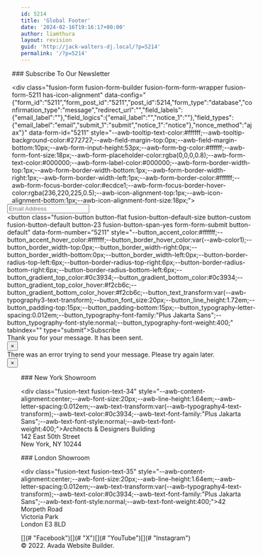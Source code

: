 ```yaml
---
id: 5214
title: 'Global Footer'
date: '2024-02-16T19:16:17+00:00'
author: liamthura
layout: revision
guid: 'http://jack-walters-dj.local/?p=5214'
permalink: '/?p=5214'
---
```


<div class="fusion-fullwidth fullwidth-box fusion-builder-row-25 fusion-flex-container has-pattern-background has-mask-background hundred-percent-fullwidth non-hundred-percent-height-scrolling" style="--awb-border-radius-top-left:0px;--awb-border-radius-top-right:0px;--awb-border-radius-bottom-right:0px;--awb-border-radius-bottom-left:0px;--awb-padding-top:72px;--awb-padding-right:5vw;--awb-padding-bottom:82px;--awb-padding-left:5vw;--awb-padding-top-medium:50px;--awb-background-color:#f8eaee;--awb-flex-wrap:wrap;"><div class="awb-background-pattern" style="background-image:  url(data:image/svg+xml;utf8,%3Csvg%20width%3D%22120%22%20height%3D%22120%22%20fill%3D%22none%22%20xmlns%3D%22http%3A%2F%2Fwww.w3.org%2F2000%2Fsvg%22%3E%3Cg%20clip-path%3D%22url%28%23prefix__clip0_44_400%29%22%20fill%3D%22rgba%28255%2C255%2C255%2C1%29%22%3E%3Cpath%20d%3D%22M4.5%2061.92A1.08%201.08%200%20003.42%2063H4.5v-1.08zM.9%2060.48c.375%200%20.704-.19.898-.48H.002c.194.29.523.48.898.48zM18.9%2061.92A1.08%201.08%200%200017.82%2063h1.08v-1.08zM11.7%2061.92A1.08%201.08%200%200010.62%2063h2.16a1.08%201.08%200%2000-1.08-1.08zM5.58%2063a1.08%201.08%200%2000-1.08-1.08V63h1.08zM15.3%2060.48c.375%200%20.703-.19.898-.48h-1.796c.194.29.523.48.898.48zM8.1%2060.48c.375%200%20.704-.19.898-.48H7.202c.194.29.523.48.898.48zM33.3%2063v-1.08A1.08%201.08%200%200032.22%2063h1.08zM26.1%2061.92A1.08%201.08%200%200025.02%2063h2.16a1.08%201.08%200%2000-1.08-1.08zM19.98%2063a1.08%201.08%200%2000-1.08-1.08V63h1.08zM29.7%2060.48c.375%200%20.704-.19.898-.48h-1.796c.194.29.523.48.898.48zM22.5%2060.48c.375%200%20.703-.19.898-.48h-1.796c.194.29.523.48.898.48zM46.62%2063h1.08v-1.08A1.08%201.08%200%200046.62%2063zM40.5%2061.92A1.08%201.08%200%200039.42%2063h2.16a1.08%201.08%200%2000-1.08-1.08zM34.38%2063a1.08%201.08%200%2000-1.08-1.08V63h1.08zM44.1%2060.48c.375%200%20.705-.19.898-.48h-1.796c.195.29.523.48.898.48zM36.9%2060.48c.375%200%20.705-.19.898-.48h-1.796c.193.29.523.48.898.48zM55.98%2063a1.08%201.08%200%2000-2.16%200h2.16zM48.78%2063a1.08%201.08%200%2000-1.08-1.08V63h1.08zM58.5%2060.48c.375%200%20.704-.19.898-.48h-1.796c.195.29.523.48.898.48zM51.3%2060.48c.375%200%20.705-.19.898-.48h-1.796c.193.29.523.48.898.48zM4.5%2076.32a1.08%201.08%200%2000-1.08%201.08H4.5v-1.08zM3.42%2070.2c0%20.596.484%201.08%201.08%201.08v-2.16a1.08%201.08%200%2000-1.08%201.08zM3.42%2063c0%20.596.484%201.08%201.08%201.08V63H3.42zM1.98%2066.6a1.08%201.08%200%2000-1.707-.879c.06.627.125%201.252.204%201.872a1.08%201.08%200%20001.504-.995v.002zM1.38%2072.834c.118.543.245%201.084.377%201.621a1.075%201.075%200%2000-.377-1.621zM18.9%2076.32a1.08%201.08%200%2000-1.08%201.08h1.08v-1.08zM17.82%2070.2c0%20.596.483%201.08%201.08%201.08v-2.16a1.08%201.08%200%2000-1.08%201.08zM17.82%2063c0%20.596.483%201.08%201.08%201.08V63h-1.08zM11.7%2076.32a1.08%201.08%200%2000-1.08%201.08h2.16a1.08%201.08%200%2000-1.08-1.08zM12.78%2070.2a1.08%201.08%200%2010-2.16%200%201.08%201.08%200%20002.16%200zM11.7%2064.08A1.08%201.08%200%200012.78%2063h-2.16c0%20.596.484%201.08%201.08%201.08zM4.5%2076.32v1.08h1.08a1.08%201.08%200%2000-1.08-1.08zM5.58%2070.2a1.08%201.08%200%2000-1.08-1.08v2.16a1.08%201.08%200%20001.08-1.08zM5.58%2063H4.5v1.08A1.08%201.08%200%20005.58%2063zM16.38%2066.6a1.08%201.08%200%2010-2.16%200%201.08%201.08%200%20002.16%200zM16.38%2073.8a1.08%201.08%200%2010-2.16%200%201.08%201.08%200%20002.16%200zM9.18%2066.6a1.08%201.08%200%2010-2.161%200%201.08%201.08%200%20002.161%200zM9.18%2073.8a1.08%201.08%200%2010-2.161%200%201.08%201.08%200%20002.161%200zM33.3%2077.4v-1.08a1.08%201.08%200%2000-1.08%201.08h1.08zM32.22%2070.2c0%20.596.483%201.08%201.08%201.08v-2.16a1.08%201.08%200%2000-1.08%201.08zM33.3%2064.08V63h-1.08c0%20.596.483%201.08%201.08%201.08zM26.1%2076.32a1.08%201.08%200%2000-1.08%201.08h2.16a1.08%201.08%200%2000-1.08-1.08zM27.18%2070.2a1.08%201.08%200%2010-2.16%200%201.08%201.08%200%20002.16%200zM26.1%2064.08A1.08%201.08%200%200027.18%2063h-2.16c0%20.596.483%201.08%201.08%201.08zM18.9%2076.32v1.08h1.08a1.08%201.08%200%2000-1.08-1.08zM19.98%2070.2a1.08%201.08%200%2000-1.08-1.08v2.16a1.08%201.08%200%20001.08-1.08zM19.98%2063H18.9v1.08A1.08%201.08%200%200019.98%2063zM30.78%2066.6a1.08%201.08%200%2010-2.161%200%201.08%201.08%200%20002.161%200zM30.78%2073.8a1.08%201.08%200%2010-2.161%200%201.08%201.08%200%20002.161%200zM23.58%2066.6a1.08%201.08%200%2010-2.16%200%201.08%201.08%200%20002.16%200zM23.58%2073.8a1.08%201.08%200%2010-2.16%200%201.08%201.08%200%20002.16%200zM46.62%2077.4h1.08v-1.08a1.081%201.081%200%2000-1.08%201.08zM46.62%2070.2a1.08%201.08%200%20001.08%201.08v-2.16a1.081%201.081%200%2000-1.08%201.08zM46.62%2063a1.081%201.081%200%20001.08%201.08V63h-1.08zM40.5%2076.32a1.08%201.08%200%2000-1.08%201.08h2.16a1.08%201.08%200%2000-1.08-1.08zM41.58%2070.2a1.08%201.08%200%2010-2.16%200%201.08%201.08%200%20002.16%200zM40.5%2064.08A1.08%201.08%200%200041.58%2063h-2.16c0%20.596.483%201.08%201.08%201.08zM34.38%2077.4a1.08%201.08%200%2000-1.08-1.08v1.08h1.08zM34.38%2070.2a1.08%201.08%200%2000-1.08-1.08v2.16a1.08%201.08%200%20001.08-1.08zM33.3%2064.08A1.08%201.08%200%200034.38%2063H33.3v1.08zM43.02%2066.6a1.08%201.08%200%20102.161%200%201.08%201.08%200%2000-2.161%200zM43.02%2073.8a1.08%201.08%200%20102.161%200%201.08%201.08%200%2000-2.161%200zM35.82%2066.6a1.08%201.08%200%20102.16%200%201.08%201.08%200%2000-2.16%200zM35.82%2073.8a1.08%201.08%200%20102.161%200%201.08%201.08%200%2000-2.161%200zM54.9%2076.32a1.08%201.08%200%2000-1.08%201.08h2.16a1.08%201.08%200%2000-1.08-1.08zM54.9%2069.12a1.08%201.08%200%20100%202.161%201.08%201.08%200%20000-2.161zM54.9%2064.08A1.08%201.08%200%200055.98%2063h-2.16c0%20.596.484%201.08%201.08%201.08zM48.78%2077.4a1.08%201.08%200%2000-1.08-1.08v1.08h1.08zM48.78%2070.2a1.08%201.08%200%2000-1.08-1.08v2.16a1.08%201.08%200%20001.08-1.08zM47.7%2064.08A1.08%201.08%200%200048.78%2063H47.7v1.08zM57.42%2066.6a1.08%201.08%200%20102.161%200%201.08%201.08%200%2000-2.161%200zM57.42%2073.8a1.08%201.08%200%20102.161%200%201.08%201.08%200%2000-2.161%200zM52.38%2066.6a1.08%201.08%200%2010-2.16%200%201.08%201.08%200%20002.16%200zM50.22%2073.8a1.08%201.08%200%20102.161%200%201.08%201.08%200%2000-2.161%200zM3.42%2077.4c0%20.596.484%201.08%201.08%201.08V77.4H3.42zM18.9%2090.72a1.08%201.08%200%2000-1.08%201.08h1.08v-1.08zM17.82%2084.6c0%20.597.483%201.08%201.08%201.08v-2.16a1.08%201.08%200%2000-1.08%201.08zM17.82%2077.4c0%20.596.483%201.08%201.08%201.08V77.4h-1.08zM11.7%2090.72a1.08%201.08%200%2000-1.08%201.08h2.16a1.08%201.08%200%2000-1.08-1.08zM12.78%2084.6a1.08%201.08%200%2010-2.161%200%201.08%201.08%200%20002.161%200zM11.7%2078.48a1.08%201.08%200%20001.08-1.08h-2.16c0%20.596.484%201.08%201.08%201.08zM4.807%2083.564c.216.504.44%201.004.668%201.5a1.082%201.082%200%2000-.668-1.5zM4.5%2078.48a1.08%201.08%200%20001.08-1.08H4.5v1.08zM16.38%2081a1.08%201.08%200%2010-2.16%200%201.08%201.08%200%20002.16%200zM16.38%2088.2a1.08%201.08%200%2010-2.16%200%201.08%201.08%200%20002.16%200zM9.18%2081a1.08%201.08%200%2010-2.16%200%201.08%201.08%200%20002.16%200zM9.18%2088.2a1.08%201.08%200%2000-2.159-.02c.168.315.338.625.51.936.165.104.36.165.569.165a1.08%201.08%200%20001.08-1.08zM33.3%2091.8v-1.08a1.08%201.08%200%2000-1.08%201.08h1.08zM32.22%2084.6c0%20.597.483%201.08%201.08%201.08v-2.16a1.08%201.08%200%2000-1.08%201.08zM32.22%2077.4c0%20.596.483%201.08%201.08%201.08V77.4h-1.08zM26.1%2090.72a1.08%201.08%200%2000-1.08%201.08h2.16a1.08%201.08%200%2000-1.08-1.08zM27.18%2084.6a1.08%201.08%200%2010-2.161%200%201.08%201.08%200%20002.161%200zM26.1%2078.48a1.08%201.08%200%20001.08-1.08h-2.16c0%20.596.483%201.08%201.08%201.08zM18.9%2090.72v1.08h1.08a1.08%201.08%200%2000-1.08-1.08zM19.98%2084.6a1.08%201.08%200%2000-1.08-1.08v2.16a1.08%201.08%200%20001.08-1.08zM19.98%2077.4H18.9v1.08a1.08%201.08%200%20001.08-1.08zM30.78%2081a1.08%201.08%200%2010-2.161%200%201.08%201.08%200%20002.161%200zM30.78%2088.2a1.08%201.08%200%2010-2.161%200%201.08%201.08%200%20002.161%200zM23.58%2081a1.08%201.08%200%2010-2.16%200%201.08%201.08%200%20002.16%200zM23.58%2088.2a1.08%201.08%200%2010-2.16%200%201.08%201.08%200%20002.16%200zM46.62%2091.8h1.08v-1.08a1.081%201.081%200%2000-1.08%201.08zM46.62%2084.6a1.081%201.081%200%20001.08%201.08v-2.16a1.08%201.08%200%2000-1.08%201.08zM46.62%2077.4a1.08%201.08%200%20001.08%201.08V77.4h-1.08zM40.5%2090.72a1.08%201.08%200%2000-1.08%201.08h2.16a1.08%201.08%200%2000-1.08-1.08zM39.42%2084.6a1.08%201.08%200%20102.16%200%201.08%201.08%200%2000-2.16%200zM40.5%2078.48a1.08%201.08%200%20001.08-1.08h-2.16c0%20.596.483%201.08%201.08%201.08zM33.3%2090.72v1.08h1.08a1.08%201.08%200%2000-1.08-1.08zM34.38%2084.6a1.08%201.08%200%2000-1.08-1.08v2.16a1.08%201.08%200%20001.08-1.08zM34.38%2077.4H33.3v1.08a1.08%201.08%200%20001.08-1.08zM45.18%2081a1.08%201.08%200%2010-2.16%200%201.08%201.08%200%20002.16%200zM43.02%2088.2a1.08%201.08%200%20102.161%200%201.08%201.08%200%2000-2.161%200zM35.82%2081a1.08%201.08%200%20102.16%200%201.08%201.08%200%2000-2.16%200zM35.82%2088.2a1.08%201.08%200%20102.16%200%201.08%201.08%200%2000-2.16%200zM54.9%2090.72a1.08%201.08%200%2000-1.08%201.08h2.16a1.08%201.08%200%2000-1.08-1.08zM53.82%2084.6a1.08%201.08%200%20102.161%200%201.08%201.08%200%2000-2.161%200zM54.9%2078.48a1.08%201.08%200%20001.08-1.08h-2.16c0%20.596.484%201.08%201.08%201.08zM48.78%2091.8a1.08%201.08%200%2000-1.08-1.08v1.08h1.08zM48.78%2084.6a1.08%201.08%200%2000-1.08-1.08v2.16a1.08%201.08%200%20001.08-1.08zM47.7%2078.48a1.08%201.08%200%20001.08-1.08H47.7v1.08zM59.58%2081a1.08%201.08%200%2010-2.16%200%201.08%201.08%200%20002.16%200zM57.42%2088.2a1.08%201.08%200%20102.161%200%201.08%201.08%200%2000-2.161%200zM50.22%2081a1.08%201.08%200%20102.16%200%201.08%201.08%200%2000-2.16%200zM50.22%2088.2a1.08%201.08%200%20102.16%200%201.08%201.08%200%2000-2.16%200zM17.82%2099c0%20.596.483%201.08%201.08%201.08v-2.16A1.08%201.08%200%200017.82%2099zM17.82%2091.8c0%20.596.483%201.08%201.08%201.08V91.8h-1.08zM11.7%2092.88a1.08%201.08%200%20001.08-1.08h-2.16c0%20.596.484%201.08%201.08%201.08zM16.38%2095.4a1.08%201.08%200%2010-2.16%200%201.08%201.08%200%20002.16%200zM33.3%20106.2v-1.08a1.08%201.08%200%2000-1.08%201.08h1.08zM32.22%2099c0%20.596.483%201.08%201.08%201.08v-2.16A1.08%201.08%200%200032.22%2099zM32.22%2091.8c0%20.596.483%201.08%201.08%201.08V91.8h-1.08zM26.1%20105.12a1.08%201.08%200%2000-1.08%201.08h2.16a1.08%201.08%200%2000-1.08-1.08zM27.18%2099a1.08%201.08%200%2010-2.16%200%201.08%201.08%200%20002.16%200zM26.1%2092.88a1.08%201.08%200%20001.08-1.08h-2.16c0%20.596.483%201.08%201.08%201.08zM19.98%2099a1.08%201.08%200%2000-1.08-1.08v2.16A1.08%201.08%200%200019.98%2099zM18.9%2092.88a1.08%201.08%200%20001.08-1.08H18.9v1.08zM30.78%2095.4a1.08%201.08%200%2010-2.161%200%201.08%201.08%200%20002.161%200zM30.78%20102.6a1.08%201.08%200%2010-2.161.001%201.08%201.08%200%20002.161-.001zM23.58%2095.4a1.08%201.08%200%2010-2.16%200%201.08%201.08%200%20002.16%200zM23.58%20102.6a1.08%201.08%200%2010-2.16.001%201.08%201.08%200%20002.16-.001zM47.7%20106.2v-1.08a1.08%201.08%200%2000-1.08%201.08h1.08zM46.62%2099a1.08%201.08%200%20001.08%201.08v-2.16A1.08%201.08%200%200046.62%2099zM46.62%2091.8a1.08%201.08%200%20001.08%201.08V91.8h-1.08zM40.5%20105.12a1.08%201.08%200%2000-1.08%201.08h2.16a1.08%201.08%200%2000-1.08-1.08zM41.58%2099a1.08%201.08%200%2010-2.16%200%201.08%201.08%200%20002.16%200zM40.5%2092.88a1.08%201.08%200%20001.08-1.08h-2.16c0%20.596.483%201.08%201.08%201.08zM33.3%20105.12v1.08h1.08a1.08%201.08%200%2000-1.08-1.08zM34.38%2099a1.08%201.08%200%2000-1.08-1.08v2.16A1.08%201.08%200%200034.38%2099zM34.38%2091.8H33.3v1.08a1.08%201.08%200%20001.08-1.08zM45.18%2095.4a1.08%201.08%200%2010-2.16%200%201.08%201.08%200%20002.16%200zM45.18%20102.6a1.08%201.08%200%2010-2.16.001%201.08%201.08%200%20002.16-.001zM37.98%2095.4a1.08%201.08%200%2010-2.161%200%201.08%201.08%200%20002.161%200zM37.98%20102.6a1.08%201.08%200%2010-2.16.001%201.08%201.08%200%20002.16-.001zM54.9%20105.12a1.08%201.08%200%2000-1.08%201.08h2.16a1.08%201.08%200%2000-1.08-1.08zM53.82%2099a1.08%201.08%200%20102.16%200%201.08%201.08%200%2000-2.16%200zM54.9%2092.88a1.08%201.08%200%20001.08-1.08h-2.16c0%20.596.484%201.08%201.08%201.08zM47.7%20105.12v1.08h1.08a1.08%201.08%200%2000-1.08-1.08zM48.78%2099a1.08%201.08%200%2000-1.08-1.08v2.16A1.08%201.08%200%200048.78%2099zM47.7%2092.88a1.08%201.08%200%20001.08-1.08H47.7v1.08zM57.42%2095.4a1.08%201.08%200%20102.161%200%201.08%201.08%200%2000-2.161%200zM57.42%20102.6a1.08%201.08%200%20102.161-.001%201.08%201.08%200%2000-2.161.001zM50.22%2095.4a1.08%201.08%200%20102.16%200%201.08%201.08%200%2000-2.16%200zM50.22%20102.6a1.08%201.08%200%20102.16-.001%201.08%201.08%200%2000-2.16.001zM32.24%20113.2c.351.184.705.364%201.06.541v-1.421c-.529%200-.968.38-1.06.88zM32.22%20106.2c0%20.596.483%201.08%201.08%201.08v-1.08h-1.08zM26.1%20107.28a1.08%201.08%200%20001.08-1.08h-2.16c0%20.596.483%201.08%201.08%201.08zM30.78%20109.8a1.08%201.08%200%2010-2.16%200%201.08%201.08%200%20002.16%200zM46.62%20113.4a1.08%201.08%200%20001.08%201.08v-2.16a1.08%201.08%200%2000-1.08%201.08zM46.62%20106.2a1.08%201.08%200%20001.08%201.08v-1.08h-1.08zM41.58%20113.4a1.08%201.08%200%2010-2.161.001%201.08%201.08%200%20002.161-.001zM40.5%20107.28a1.08%201.08%200%20001.08-1.08h-2.16c0%20.596.483%201.08%201.08%201.08z%22%2F%3E%3Cpath%20d%3D%22M33.3%20112.32v1.421c.264.13.527.263.793.391a1.08%201.08%200%2000-.793-1.812zM33.3%20107.28a1.08%201.08%200%20001.08-1.08H33.3v1.08zM45.18%20109.8a1.08%201.08%200%2010-2.16%200%201.08%201.08%200%20002.16%200zM45.18%20117a1.08%201.08%200%2010-1.966.616c.441.129.882.25%201.327.37a1.08%201.08%200%2000.64-.986zM37.98%20109.8a1.08%201.08%200%2010-2.16%200%201.08%201.08%200%20002.16%200zM54.9%20119.52c-.236%200-.455.076-.632.205.466.045.934.084%201.403.118a1.073%201.073%200%2000-.77-.323H54.9zM53.82%20113.4a1.08%201.08%200%20102.16-.001%201.08%201.08%200%2000-2.16.001zM54.9%20107.28a1.08%201.08%200%20001.08-1.08h-2.16c0%20.596.483%201.08%201.08%201.08zM48.78%20113.4a1.08%201.08%200%2000-1.08-1.08v2.16a1.08%201.08%200%20001.08-1.08zM47.7%20107.28a1.08%201.08%200%20001.08-1.08H47.7v1.08zM59.58%20109.8a1.08%201.08%200%2010-2.16%200%201.08%201.08%200%20002.16%200zM59.58%20117a1.08%201.08%200%2010-2.16%200%201.08%201.08%200%20002.16%200zM50.22%20109.8a1.08%201.08%200%20102.16-.001%201.08%201.08%200%2000-2.16.001zM50.22%20117a1.08%201.08%200%20102.16%200%201.08%201.08%200%2000-2.16%200zM74.341%2019.8h.72V1.907c-.24-.062-.48-.118-.72-.177v18.072-.002zM67.141%2019.8h.72V.512c-.24-.032-.48-.059-.72-.087V19.8zM60%2019.8h.66V.009c-.219-.002-.439-.01-.66-.01v19.8zM70.741%2019.8h.72V1.098c-.24-.046-.479-.095-.72-.137V19.8zM63.541%2019.8h.72V.152l-.72-.047V19.8zM95.941%2019.8h.72v-7.296c-.24-.186-.479-.372-.72-.552V19.8zM88.741%2019.8h.72V7.723c-.24-.135-.479-.271-.72-.401v12.48-.002zM81.541%2019.8h.72V4.268c-.24-.097-.48-.19-.72-.28V19.8zM92.341%2019.8h.72V9.927c-.24-.16-.479-.32-.72-.473V19.8zM85.141%2019.8h.72V5.847c-.24-.115-.48-.225-.72-.336V19.8zM77.941%2019.8h.72V2.962c-.24-.078-.479-.159-.72-.234V19.8zM103.141%2019.8h.72v-.736a62.632%2062.632%200%2000-.72-.759V19.8zM99.541%2019.8h.72v-4.286c-.238-.216-.479-.427-.72-.64V19.8z%22%2F%3E%3Cpath%20d%3D%22M74.341%2041.325v.075h.72V19.8h-.72v21.525zM67.141%2041.325v.075h.72V19.8h-.72v21.525zM60.66%2041.325V19.8H60v21.6h.66v-.075zM70.741%2041.325v.075h.72V19.8h-.72v21.525zM63.541%2041.325v.075h.72V19.8h-.72v21.525zM95.941%2041.325v.075h.72V19.8h-.72v21.525zM88.741%2041.325v.075h.72V19.8h-.72v21.525zM81.541%2022.05V41.4h.72V19.8h-.72v2.25zM92.341%2041.325v.075h.72V19.8h-.72v21.525zM85.141%2041.325v.075h.72V19.8h-.72v21.525zM77.941%2022.05V41.4h.72V19.8h-.72v2.25zM110.341%2041.4h.72V28.482c-.236-.382-.475-.76-.72-1.136V41.4zM103.141%2022.05V41.4h.72V19.8h-.72v2.25zM113.941%2041.4h.72v-6.177a57.484%2057.484%200%2000-.72-1.523v7.7zM106.741%2041.4h.72V23.293a73.002%2073.002%200%2000-.72-.911V41.4zM99.541%2022.05V41.4h.72V19.8h-.72v2.25z%22%2F%3E%3Cpath%20d%3D%22M75.06%2041.4h-.719V60h.72V41.4zM67.86%2041.4h-.719V60h.72V41.4zM60.66%2043.65V41.4H60V60h.66V43.65zM71.46%2041.4h-.719V60h.72V41.4zM64.26%2041.4h-.719V60h.72V41.4zM96.66%2041.4h-.719V60h.72V41.4zM89.46%2041.4h-.719V60h.72V41.4zM82.26%2043.65V41.4h-.719V60h.72V43.65zM93.06%2041.4h-.719V60h.72V41.4zM85.86%2041.4h-.719V60h.72V41.4zM78.66%2043.65V41.4h-.719V60h.72V43.65zM118.261%2060V45.616a59.776%2059.776%200%2000-.72-2.659V60h.72zM111.061%2041.4h-.72V60h.72V41.4zM103.861%2043.65V41.4h-.72V60h.72V43.65zM114.661%2041.4h-.72V60h.72V41.4zM107.461%2041.4h-.72V60h.72V41.4zM100.261%2043.65V41.4h-.72V60h.72V43.65zM120%20120c-33.138%200-60-26.862-60-60h60v60zM60%2060H0V0c33.138%200%2060%2026.864%2060%2060z%22%2F%3E%3C%2Fg%3E%3Cdefs%3E%3CclipPath%20id%3D%22prefix__clip0_44_400%22%3E%3Cpath%20fill%3D%22%23fff%22%20d%3D%22M0%200h120v120H0z%22%2F%3E%3C%2FclipPath%3E%3C%2Fdefs%3E%3C%2Fsvg%3E);opacity: 1 ;mix-blend-mode:normal;"></div><div class="awb-background-mask" style="background-image:  url(data:image/svg+xml;utf8,%3Csvg%20width%3D%221920%22%20height%3D%22954%22%20fill%3D%22none%22%20xmlns%3D%22http%3A%2F%2Fwww.w3.org%2F2000%2Fsvg%22%3E%3Cpath%20fill-rule%3D%22evenodd%22%20clip-rule%3D%22evenodd%22%20d%3D%22M0%20708.798V954h1326.42l-3.72-13.882a95.994%2095.994%200%200124.84-92.729l147.89-147.89c24.26-24.252%2059.6-33.724%2092.73-24.847l202.02%2054.132a96.012%2096.012%200%200167.89%2067.882L1900.22%20954H1920V0H767.891a199.9%20199.9%200%20012.183%20111.078L669.378%20486.881c-18.493%2069.019-72.403%20122.928-141.421%20141.422L152.154%20728.999C100.099%20742.947%2045.414%20735.151%200%20708.798zM1595.66%20258.87a23.996%2023.996%200%2001-23.18-6.211l-36.98-36.973a24.004%2024.004%200%2001-6.21-23.182l13.53-50.506a24%2024%200%200116.98-16.97l50.5-13.533c8.28-2.22%2017.12.148%2023.18%206.211l36.98%2036.973a24.004%2024.004%200%20016.21%2023.182l-13.54%2050.506a23.97%2023.97%200%2001-16.97%2016.97l-50.5%2013.533z%22%20fill%3D%22rgba%28255%2C255%2C255%2C1%29%22%2F%3E%3C%2Fsvg%3E);opacity: 1 ;mix-blend-mode:normal;"></div><div class="fusion-builder-row fusion-row fusion-flex-align-items-stretch fusion-flex-justify-content-center fusion-flex-content-wrap" style="width:108% !important;max-width:108% !important;margin-left: calc(-8% / 2 );margin-right: calc(-8% / 2 );"><div class="fusion-layout-column fusion_builder_column fusion-builder-column-69 fusion_builder_column_1_2 1_2 fusion-flex-column" style="--awb-bg-size:cover;--awb-width-large:50%;--awb-margin-top-large:20px;--awb-spacing-right-large:7.36%;--awb-margin-bottom-large:20px;--awb-spacing-left-large:7.36%;--awb-width-medium:100%;--awb-order-medium:0;--awb-spacing-right-medium:3.68%;--awb-spacing-left-medium:3.68%;--awb-width-small:100%;--awb-order-small:0;--awb-spacing-right-small:3.68%;--awb-spacing-left-small:3.68%;"><div class="fusion-column-wrapper fusion-column-has-shadow fusion-flex-justify-content-center fusion-content-layout-column"><div class="fusion-title title fusion-title-35 fusion-title-center fusion-title-text fusion-title-size-three" style="--awb-text-color:#0c3934;--awb-margin-bottom-small:10px;--awb-margin-bottom-medium:0px;--awb-font-size:48px;"><div class="title-sep-container title-sep-container-left"><div class="title-sep sep- sep-solid" style="border-color:var(--awb-color3);"></div></div><span class="awb-title-spacer"></span>### Subscribe To Our Newsletter

<span class="awb-title-spacer"></span><div class="title-sep-container title-sep-container-right"><div class="title-sep sep- sep-solid" style="border-color:var(--awb-color3);"></div></div></div><div class="fusion-form fusion-form-builder fusion-form-form-wrapper fusion-form-5211 has-icon-alignment" data-config="{"form_id":"5211","form_post_id":"5211","post_id":5214,"form_type":"database","confirmation_type":"message","redirect_url":"","field_labels":{"email_label":""},"field_logics":{"email_label":"","notice_1":""},"field_types":{"email_label":"email","submit_1":"submit","notice_1":"notice"},"nonce_method":"ajax"}" data-form-id="5211" style="--awb-tooltip-text-color:#ffffff;--awb-tooltip-background-color:#272727;--awb-field-margin-top:0px;--awb-field-margin-bottom:10px;--awb-form-input-height:53px;--awb-form-bg-color:#ffffff;--awb-form-font-size:18px;--awb-form-placeholder-color:rgba(0,0,0,0.8);--awb-form-text-color:#000000;--awb-form-label-color:#000000;--awb-form-border-width-top:1px;--awb-form-border-width-bottom:1px;--awb-form-border-width-right:1px;--awb-form-border-width-left:1px;--awb-form-border-color:#ffffff;--awb-form-focus-border-color:#ecdce1;--awb-form-focus-border-hover-color:rgba(236,220,225,0.5);--awb-icon-alignment-top:1px;--awb-icon-alignment-bottom:1px;--awb-icon-alignment-font-size:18px;"><form action="http://jack-walters-dj.local/?p=5214" class="fusion-form fusion-form-5211" method="post"><div class="fusion-fullwidth fullwidth-box fusion-builder-row-25-1 fusion-flex-container nonhundred-percent-fullwidth non-hundred-percent-height-scrolling" style="--link_hover_color: #f2cb6c;--awb-border-sizes-top:0px;--awb-border-sizes-bottom:0px;--awb-border-sizes-left:0px;--awb-border-sizes-right:0px;--awb-border-radius-top-left:0px;--awb-border-radius-top-right:0px;--awb-border-radius-bottom-right:0px;--awb-border-radius-bottom-left:0px;--awb-padding-top:0px;--awb-padding-right:0px;--awb-padding-bottom:0px;--awb-padding-left:0px;--awb-margin-top:0px;--awb-margin-bottom:0px;--awb-flex-wrap:wrap;"><div class="fusion-builder-row fusion-row fusion-flex-align-items-flex-start fusion-flex-content-wrap" style="width:104% !important;max-width:104% !important;margin-left: calc(-4% / 2 );margin-right: calc(-4% / 2 );"><div class="fusion-layout-column fusion_builder_column fusion-builder-column-70 fusion_builder_column_1_1 1_1 fusion-flex-column" style="--awb-bg-size:cover;--awb-width-large:100%;--awb-margin-top-large:0px;--awb-spacing-right-large:1.92%;--awb-margin-bottom-large:0px;--awb-spacing-left-large:1.92%;--awb-width-medium:100%;--awb-order-medium:0;--awb-spacing-right-medium:1.92%;--awb-spacing-left-medium:1.92%;--awb-width-small:100%;--awb-order-small:0;--awb-spacing-right-small:1.92%;--awb-spacing-left-small:1.92%;"><div class="fusion-column-wrapper fusion-column-has-shadow fusion-flex-justify-content-flex-start fusion-content-layout-column"><div class="fusion-form-field fusion-form-email-field fusion-form-label-above" data-form-id="5211" style=""><input class="fusion-form-input" data-holds-private-data="false" id="email_label" name="email_label" placeholder="Email Address" type="email" value=""></input></div><div class="fusion-form-field fusion-form-submit-field fusion-form-label-above" data-form-id="5211" style=""><div><button class="fusion-button button-flat fusion-button-default-size button-custom fusion-button-default button-23 fusion-button-span-yes  form-form-submit button-default" data-form-number="5211" style="--button_accent_color:#ffffff;--button_accent_hover_color:#ffffff;--button_border_hover_color:var(--awb-color1);--button_border_width-top:0px;--button_border_width-right:0px;--button_border_width-bottom:0px;--button_border_width-left:0px;--button-border-radius-top-left:6px;--button-border-radius-top-right:6px;--button-border-radius-bottom-right:6px;--button-border-radius-bottom-left:6px;--button_gradient_top_color:#0c3934;--button_gradient_bottom_color:#0c3934;--button_gradient_top_color_hover:#f2cb6c;--button_gradient_bottom_color_hover:#f2cb6c;--button_text_transform:var(--awb-typography3-text-transform);--button_font_size:20px;--button_line_height:1.72em;--button_padding-top:15px;--button_padding-bottom:15px;--button_typography-letter-spacing:0.012em;--button_typography-font-family:"Plus Jakarta Sans";--button_typography-font-style:normal;--button_typography-font-weight:400;" tabindex="" type="submit"><span class="fusion-button-text">Subscribe</span></button></div></div></div></div><div class="fusion-layout-column fusion_builder_column fusion-builder-column-71 fusion_builder_column_1_1 1_1 fusion-flex-column" style="--awb-bg-size:cover;--awb-width-large:100%;--awb-margin-top-large:20px;--awb-spacing-right-large:1.92%;--awb-margin-bottom-large:0px;--awb-spacing-left-large:1.92%;--awb-width-medium:100%;--awb-order-medium:0;--awb-spacing-right-medium:1.92%;--awb-spacing-left-medium:1.92%;--awb-width-small:100%;--awb-order-small:0;--awb-spacing-right-small:1.92%;--awb-spacing-left-small:1.92%;"><div class="fusion-column-wrapper fusion-column-has-shadow fusion-flex-justify-content-flex-start fusion-content-layout-column"><div class="form-submission-notices data-notice_1" id="fusion-notices-1"><div class="fusion-alert alert success alert-success fusion-alert-center fusion-form-response fusion-form-response-success awb-alert-native-link-color alert-dismissable awb-alert-close-boxed" role="alert" style="--awb-margin-bottom:20px;"><div class="fusion-alert-content-wrapper"><span class="alert-icon"></span><span class="fusion-alert-content">Thank you for your message. It has been sent.</span></div><button aria-label="Close" class="close toggle-alert" data-dismiss="alert" type="button">×</button></div><div class="fusion-alert alert error alert-danger fusion-alert-center fusion-form-response fusion-form-response-error awb-alert-native-link-color alert-dismissable awb-alert-close-boxed" role="alert" style="--awb-margin-bottom:20px;"><div class="fusion-alert-content-wrapper"><span class="alert-icon"></span><span class="fusion-alert-content">There was an error trying to send your message. Please try again later.</span></div><button aria-label="Close" class="close toggle-alert" data-dismiss="alert" type="button">×</button></div></div></div></div></div></div></form></div></div></div><div class="fusion-layout-column fusion_builder_column fusion-builder-column-72 fusion_builder_column_1_4 1_4 fusion-flex-column" style="--awb-bg-size:cover;--awb-width-large:25%;--awb-margin-top-large:20px;--awb-spacing-right-large:7.36%;--awb-margin-bottom-large:20px;--awb-spacing-left-large:14.72%;--awb-width-medium:50%;--awb-order-medium:1;--awb-spacing-right-medium:3.68%;--awb-spacing-left-medium:7.36%;--awb-width-small:100%;--awb-order-small:1;--awb-spacing-right-small:3.68%;--awb-spacing-left-small:3.68%;"><div class="fusion-column-wrapper fusion-column-has-shadow fusion-flex-justify-content-flex-start fusion-content-layout-column"><div class="fusion-title title fusion-title-36 fusion-title-center fusion-title-text fusion-title-size-three" style="--awb-text-color:#0c3934;--awb-margin-top:32px;--awb-margin-bottom:10px;--awb-font-size:30px;"><div class="title-sep-container title-sep-container-left"><div class="title-sep sep- sep-solid" style="border-color:var(--awb-color3);"></div></div><span class="awb-title-spacer"></span>### New York Showroom

<span class="awb-title-spacer"></span><div class="title-sep-container title-sep-container-right"><div class="title-sep sep- sep-solid" style="border-color:var(--awb-color3);"></div></div></div><div class="fusion-text fusion-text-34" style="--awb-content-alignment:center;--awb-font-size:20px;--awb-line-height:1.64em;--awb-letter-spacing:0.012em;--awb-text-transform:var(--awb-typography4-text-transform);--awb-text-color:#0c3934;--awb-text-font-family:"Plus Jakarta Sans";--awb-text-font-style:normal;--awb-text-font-weight:400;">Architects &amp; Designers Building  
142 East 50th Street  
New York, NY 10244

</div></div></div><div class="fusion-layout-column fusion_builder_column fusion-builder-column-73 fusion_builder_column_1_4 1_4 fusion-flex-column" style="--awb-bg-size:cover;--awb-width-large:25%;--awb-margin-top-large:20px;--awb-spacing-right-large:14.72%;--awb-margin-bottom-large:20px;--awb-spacing-left-large:7.36%;--awb-width-medium:50%;--awb-order-medium:2;--awb-spacing-right-medium:7.36%;--awb-spacing-left-medium:3.68%;--awb-width-small:100%;--awb-order-small:2;--awb-spacing-right-small:3.68%;--awb-spacing-left-small:3.68%;"><div class="fusion-column-wrapper fusion-column-has-shadow fusion-flex-justify-content-center fusion-content-layout-column"><div class="fusion-title title fusion-title-37 fusion-title-center fusion-title-text fusion-title-size-three" style="--awb-text-color:#0c3934;--awb-margin-top:32px;--awb-margin-bottom:10px;--awb-font-size:30px;"><div class="title-sep-container title-sep-container-left"><div class="title-sep sep- sep-solid" style="border-color:var(--awb-color3);"></div></div><span class="awb-title-spacer"></span>### London Showroom

<span class="awb-title-spacer"></span><div class="title-sep-container title-sep-container-right"><div class="title-sep sep- sep-solid" style="border-color:var(--awb-color3);"></div></div></div><div class="fusion-text fusion-text-35" style="--awb-content-alignment:center;--awb-font-size:20px;--awb-line-height:1.64em;--awb-letter-spacing:0.012em;--awb-text-transform:var(--awb-typography4-text-transform);--awb-text-color:#0c3934;--awb-text-font-family:"Plus Jakarta Sans";--awb-text-font-style:normal;--awb-text-font-weight:400;">42 Morpeth Road  
Victoria Park  
London E3 8LD

</div></div></div><div class="fusion-layout-column fusion_builder_column fusion-builder-column-74 fusion_builder_column_1_2 1_2 fusion-flex-column" style="--awb-bg-size:cover;--awb-width-large:50%;--awb-margin-top-large:0px;--awb-spacing-right-large:7.36%;--awb-margin-bottom-large:0px;--awb-spacing-left-large:7.36%;--awb-width-medium:50%;--awb-order-medium:6;--awb-spacing-right-medium:7.36%;--awb-spacing-left-medium:7.36%;--awb-width-small:100%;--awb-order-small:6;--awb-spacing-right-small:3.68%;--awb-margin-bottom-small:20px;--awb-spacing-left-small:3.68%;"><div class="fusion-column-wrapper fusion-column-has-shadow fusion-flex-justify-content-center fusion-content-layout-column"><div class="fusion-social-links fusion-social-links-3" style="--awb-margin-top:0px;--awb-margin-right:0px;--awb-margin-bottom:0px;--awb-margin-left:0px;--awb-box-border-top:0px;--awb-box-border-right:0px;--awb-box-border-bottom:0px;--awb-box-border-left:0px;--awb-icon-colors-hover:#0c3934;--awb-box-colors-hover:var(--awb-color1);--awb-box-border-color:var(--awb-color3);--awb-box-border-color-hover:var(--awb-color4);--awb-alignment-small:center;"><div class="fusion-social-networks color-type-custom"><div class="fusion-social-networks-wrapper">[](# "Facebook")[](# "X")[](# "YouTube")[](# "Instagram")</div></div></div></div></div><div class="fusion-layout-column fusion_builder_column fusion-builder-column-75 fusion_builder_column_1_2 1_2 fusion-flex-column" style="--awb-bg-size:cover;--awb-width-large:50%;--awb-margin-top-large:0px;--awb-spacing-right-large:7.36%;--awb-margin-bottom-large:0px;--awb-spacing-left-large:7.36%;--awb-width-medium:50%;--awb-order-medium:7;--awb-spacing-right-medium:7.36%;--awb-spacing-left-medium:7.36%;--awb-width-small:100%;--awb-order-small:7;--awb-spacing-right-small:3.68%;--awb-spacing-left-small:3.68%;"><div class="fusion-column-wrapper fusion-column-has-shadow fusion-flex-justify-content-center fusion-content-layout-column"><div class="fusion-text fusion-text-36 sm-text-align-center fusion-text-no-margin" style="--awb-content-alignment:right;--awb-font-size:20px;--awb-line-height:1.64em;--awb-letter-spacing:0.012em;--awb-text-transform:var(--awb-typography4-text-transform);--awb-text-color:#0c3934;--awb-margin-bottom:0px;--awb-text-font-family:"Plus Jakarta Sans";--awb-text-font-style:normal;--awb-text-font-weight:400;">© 2022. Avada Website Builder.

</div></div></div></div></div>